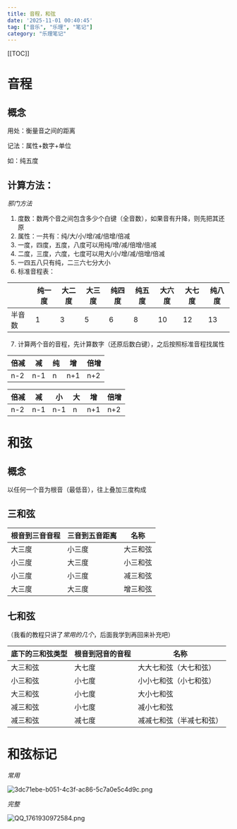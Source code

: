 ```yaml
---
title: 音程，和弦
date: '2025-11-01 00:40:45'
tag: ["音乐", "乐理", "笔记"]
category: "乐理笔记"
---
```


[[TOC]]

# 音程

## 概念

用处：衡量音之间的距离

记法：属性+数字+单位

如：纯五度

## 计算方法：

*邪门方法*

1. 度数：数两个音之间包含多少个白键（全音数），如果音有升降，则先把其还原
2. 属性：一共有：纯/大/小/增/减/倍增/倍减
3. 一度，四度，五度，八度可以用纯/增/减/倍增/倍减
4. 二度，三度，六度，七度可以用大/小/增/减/倍增/倍减
5. 一四五八只有纯，二三六七分大小
6. 标准音程表：

|     | 纯一度 | 大二度 | 大三度 | 纯四度 | 纯五度 | 大六度 | 大七度 | 纯八度 |
|-----| --- | --- | --- | --- |-----| --- | --- |-----|
| 半音数 | 1 | 3 |5 |6 | 8   | 10 | 12 | 13  |

7. 计算两个音的音程，先计算数字（还原后数白键），之后按照标准音程找属性

| 倍减 | 减 | 纯 | 增 | 倍增 |
| --- | --- | --- | --- | --- |
| n-2 | n-1 | n | n+1 | n+2 |

| 倍减 | 减 | 小 | 大 | 增 | 倍增 |
| --- | --- | --- | --- | --- | --- |
| n-2 | n-1 | n-1 | n | n+1 | n+2 |

# 和弦

## 概念

以任何一个音为根音（最低音），往上叠加三度构成

## 三和弦

| 根音到三音音程 | 三音到五音距离 | 名称   |
|---------|---------|------|
| 大三度     | 小三度     | 大三和弦 |
| 小三度     | 大三度 | 小三和弦 |
| 小三度 | 小三度 | 减三和弦 |
| 大三度 | 大三度 | 增三和弦 |

## 七和弦

（我看的教程只讲了*常用的几个*，后面我学到再回来补充吧）

| 底下的三和弦类型 | 根音到冠音的音程 | 名称          |
|---------|---------|-------------|
| 大三和弦 | 大七度 | 大大七和弦（大七和弦） |
| 小三和弦 | 小七度 | 小小七和弦（小七和弦） |
| 大三和弦 | 小七度 | 大小七和弦       |
| 减三和弦 | 小七度 | 减小七和弦       |
| 减三和弦 | 减七度 | 减减七和弦（半减七和弦） |

# 和弦标记

*常用*

![3dc71ebe-b051-4c3f-ac86-5c7a0e5c4d9c.png](https://img.remit.ee/api/file/BQACAgUAAyEGAASHRsPbAAEEOmppBO7ydv01tdc4mpZgxioxpj0CCAACuRoAAgJcKVRb9KGUXbXQljYE.png)

*完整*

![QQ_1761930972584.png](https://img.remit.ee/api/file/BQACAgUAAyEGAASHRsPbAAEEOmdpBO7kgUoL2xBZprTCXRzfZmP20gACthoAAgJcKVREFuIYP-kzpzYE.png)



